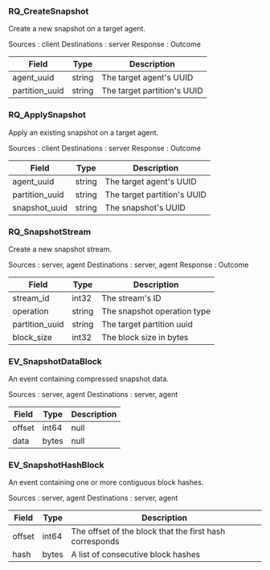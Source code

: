 
### RQ_CreateSnapshot
Create a new snapshot on a target agent.

Sources      : client
Destinations : server
Response     : Outcome

| Field | Type | Description |
|-------|------|-------------|
| agent_uuid | string | The target agent's UUID |
| partition_uuid | string | The target partition's UUID |

### RQ_ApplySnapshot
Apply an existing snapshot on a target agent.

Sources      : client
Destinations : server
Response     : Outcome

| Field | Type | Description |
|-------|------|-------------|
| agent_uuid | string | The target agent's UUID |
| partition_uuid | string | The target partition's UUID |
| snapshot_uuid | string | The snapshot's UUID |

### RQ_SnapshotStream
Create a new snapshot stream.

Sources      : server, agent
Destinations : server, agent
Response     : Outcome

| Field | Type | Description |
|-------|------|-------------|
| stream_id | int32 | The stream's ID |
| operation | string | The snapshot operation type |
| partition_uuid | string | The target partition uuid |
| block_size | int32 | The block size in bytes |

### EV_SnapshotDataBlock
An event containing compressed snapshot data.

Sources      : server, agent
Destinations : server, agent

| Field | Type | Description |
|-------|------|-------------|
| offset | int64 | null |
| data | bytes | null |

### EV_SnapshotHashBlock
An event containing one or more contiguous block hashes.

Sources      : server, agent
Destinations : server, agent

| Field | Type | Description |
|-------|------|-------------|
| offset | int64 | The offset of the block that the first hash corresponds |
| hash | bytes | A list of consecutive block hashes |
